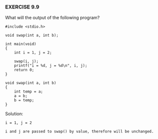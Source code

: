 ### EXERCISE 9.9

What will the output of the following program?
```
#include <stdio.h>

void swap(int a, int b);

int main(void)
{
    int i = 1, j = 2;

    swap(i, j);
    printf("i = %d, j = %d\n", i, j);
    return 0;
}

void swap(int a, int b)
{
    int temp = a;
    a = b;
    b = temp;
}
```

Solution:
```
i = 1, j = 2

i and j are passed to swap() by value, therefore will be unchanged.
```
